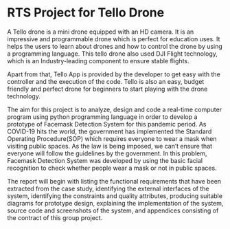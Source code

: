 # RTS Project for Tello Drone

A Tello drone is a mini drone equipped with an HD camera. It is an impressive and programmable drone which is perfect for education uses. It helps the users to learn about drones and how to control the drone by using a programming language. This tello drone also used DJI Flight technology, which is an Industry-leading component to ensure stable flights.

Apart from that, Tello App is provided by the developer to get easy with the controller and the execution of the code. Tello is also an easy, budget friendly and perfect drone for beginners to start playing with the drone technology.

The aim for this project is to analyze, design and code a real-time computer program using python programming language in order to develop a prototype of Facemask Detection System for this pandemic period. As COVID-19 hits the world, the government has implemented the Standard Operating Procedure(SOP) which requires everyone to wear a mask when visiting public spaces. As the law is being imposed, we can’t ensure that everyone will follow the guidelines by the government. In this problem, Facemask Detection System was developed by using the basic facial recognition to check whether people wear a mask or not in public spaces. 

The report will begin with listing the functional requirements that have been extracted from the case study, identifying the external interfaces of the system, identifying the constraints and quality attributes, producing suitable diagrams for prototype design, explaining the implementation of the system, source code and screenshots of the system, and appendices consisting of the contract of this group project.

